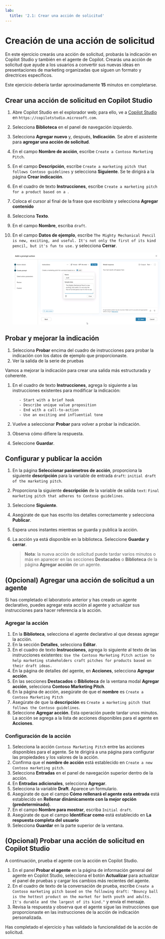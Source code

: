 ```yaml
---
lab:
  title: '2.1: Crear una acción de solicitud'
---
```


# Creación de una acción de solicitud

En este ejercicio crearás una acción de solicitud, probarás la indicación en Copilot Studio y también en el agente de Copilot. Crearás una acción de solicitud que ayude a los usuarios a convertir sus nuevas ideas en presentaciones de marketing organizadas que siguen un formato y directrices específicos.

Este ejercicio debería tardar aproximadamente **15** minutos en completarse.

## Crear una acción de solicitud en Copilot Studio

1. Abre Copilot Studio en el explorador web; para ello, ve a [Copilot Studio](https://copilotstudio.microsoft.com) en `https://copilotstudio.microsoft.com`.
1. Selecciona **Biblioteca** en el panel de navegación izquierdo.
1. Selecciona **Agregar nuevo** y, después, **Indicación**. Se abre el asistente para **agregar una acción de solicitud**.
1. En el campo **Nombre de acción**, escribe `Create a Contoso Marketing Pitch`.
1. En el campo **Descripción**, escribe `Create a marketing pitch that follows Contoso guidelines` y selecciona **Siguiente**. Se te dirigirá a la página **Crear indicación**.
1. En el cuadro de texto **Instrucciones**, escribe `Create a marketing pitch for a product based on a `.
1. Coloca el cursor al final de la frase que escribiste y selecciona **Agregar contenido**
1. Selecciona **Texto**.
1. En el campo **Nombre**, escriba `draft`.
1. En el campo **Datos de ejemplo**, escribe `The Mighty Mechanical Pencil is new, exciting, and useful. It's not only the first of its kind pencil, but it's fun to use.` y selecciona **Cerrar**.

    ![Captura de pantalla de la interfaz de usuario del generador de indicaciones en Copilot Studio en la que se muestra una variable de entrada configurada con el nombre "draft".](../Media/prompt-action-input.png)

## Probar y mejorar la indicación

1. Selecciona **Probar** encima del cuadro de instrucciones para probar la indicación con los datos de ejemplo que proporcionaste.
1. Ver la salida de la serie de pruebas

Vamos a mejorar la indicación para crear una salida más estructurada y coherente.

1. En el cuadro de texto **Instrucciones**, agrega lo siguiente a las instrucciones existentes para modificar la indicación:

    ```The pitch should follow the following Contoso guidelines:
       - Start with a brief hook
       - Describe unique value proposition
       - End with a call-to-action
       - Use an exciting and influential tone
    ```

1. Vuelve a seleccionar **Probar** para volver a probar la indicación.
1. Observa cómo difiere la respuesta.
1. Seleccione **Guardar**.

## Configurar y publicar la acción

1. En la página **Seleccionar parámetros de acción**, proporciona la siguiente **descripción** para la variable de entrada `draft`: `initial draft of the marketing pitch`.
1. Proporciona la siguiente **descripción** de la variable de salida `text`: `Final marketing pitch that adheres to Contoso guidelines`.
1. Seleccione **Siguiente**.
1. Asegúrate de que has escrito los detalles correctamente y selecciona **Publicar**.
1. Espera unos instantes mientras se guarda y publica la acción.
1. La acción ya está disponible en la biblioteca. Seleccione **Guardar y cerrar**.

   > **Nota**: la nueva acción de solicitud puede tardar varios minutos o más en aparecer en las secciones **Destacados** o **Biblioteca** de la página **Agregar acción** de un agente.

## (Opcional) Agregar una acción de solicitud a un agente

Si has completado el laboratorio anterior y has creado un agente declarativo, puedes agregar esta acción al agente y actualizar sus instrucciones para hacer referencia a la acción.

### Agregar la acción

1. En la **Biblioteca**, selecciona el agente declarativo al que deseas agregar la acción.
1. En la sección **Detalles**, selecciona **Editar**.
1. En el cuadro de texto **Instrucciones**, agrega lo siguiente al texto de las instrucciones existentes: `Use the Contoso Marketing Pitch action to help marketing stakeholders craft pitches for products based on their draft ideas.`
1. En la página de detalles del agente, en **Acciones**, selecciona **Agregar acción**.
1. En las secciones **Destacados** o **Biblioteca** de la ventana modal **Agregar acción**, selecciona **Contoso Marketing Pitch**.
1. En la página de acción, asegúrate de que el **nombre** es `Create a Contoso Marketing Pitch`
1. Asegúrate de que la **descripción** es `Create a marketing pitch that follows the Contoso guidelines`.
1. Seleccione **Agregar acción**. Esta operación puede tardar unos minutos. La acción se agrega a la lista de acciones disponibles para el agente en **Acciones**.

### Configuración de la acción

1. Selecciona la acción `Contoso Marketing Pitch` entre las acciones disponibles para el agente. Se te dirigirá a una página para configurar las propiedades y los valores de la acción.
1. Confirma que el **nombre de acción** está establecido en `Create a new Contoso marketing pitch`.
1. Selecciona **Entradas** en el panel de navegación superior dentro de la acción.
1. En **Entradas adicionales**, selecciona **Agregar**.
1. Selecciona la variable **Draft**. Aparece un formulario.
1. Asegúrate de que el campo **Cómo rellenará el agente esta entrada** está establecido en **Rellenar dinámicamente con la mejor opción (predeterminado)**.
1. En el campo **Nombre para mostrar**, escriba `Initial draft`.
1. Asegúrate de que el campo **Identificar como** está establecido en **La respuesta completa del usuario**
1. Selecciona **Guardar** en la parte superior de la ventana.

## (Opcional) Probar una acción de solicitud en Copilot Studio

A continuación, prueba el agente con la acción en Copilot Studio.

1. En el panel **Probar el agente** en la página de información general del agente en Copilot Studio, selecciona el botón **Actualizar** para actualizar el panel de pruebas y cargar los cambios más recientes del agente.
1. En el cuadro de texto de la conversación de prueba, escribe `Create a Contoso marketing pitch based on the following draft: "Bouncy ball is the hottest product on the market for both youth and adults. It's durable and the largest of its kind."` y envía el mensaje.
1. Revisa la respuesta y observa que el agente sigue las instrucciones que proporcionaste en las instrucciones de la acción de indicación personalizada.

Has completado el ejercicio y has validado la funcionalidad de la acción de solicitud.
